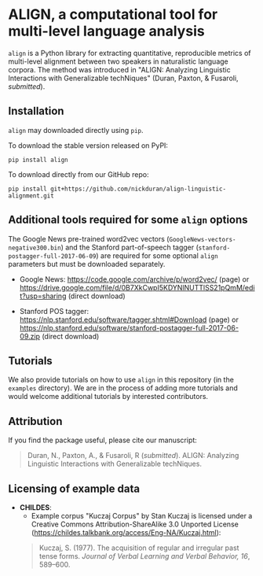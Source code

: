 # ALIGN, a computational tool for multi-level language analysis

`align` is a Python library for extracting quantitative, reproducible metrics of multi-level alignment between two speakers in naturalistic language corpora. The method was introduced in "ALIGN: Analyzing Linguistic Interactions with Generalizable techNiques" (Duran, Paxton, & Fusaroli, *submitted*).

## Installation

`align` may downloaded directly using `pip`.

To download the stable version released on PyPI:
```
pip install align
```

To download directly from our GitHub repo:
```
pip install git+https://github.com/nickduran/align-linguistic-alignment.git
```

## Additional tools required for some `align` options

The Google News pre-trained word2vec vectors (`GoogleNews-vectors-negative300.bin`) and the Stanford part-of-speech tagger (`stanford-postagger-full-2017-06-09`) are required for some optional `align` parameters but must be downloaded separately.

* Google News: https://code.google.com/archive/p/word2vec/ (page) or https://drive.google.com/file/d/0B7XkCwpI5KDYNlNUTTlSS21pQmM/edit?usp=sharing (direct download)

* Stanford POS tagger: https://nlp.stanford.edu/software/tagger.shtml#Download (page) or https://nlp.stanford.edu/software/stanford-postagger-full-2017-06-09.zip (direct download)

## Tutorials

We also provide tutorials on how to use `align` in this repository (in the `examples` directory). We are in the process of adding more tutorials and would welcome additional tutorials by interested contributors.

## Attribution

If you find the package useful, please cite our manuscript:

>Duran, N., Paxton, A., & Fusaroli, R (*submitted*). ALIGN: Analyzing
>    Linguistic Interactions with Generalizable techNiques.

## Licensing of example data

* **CHILDES**:
    * Example corpus "Kuczaj Corpus" by Stan Kuczaj is licensed under a Creative Commons Attribution-ShareAlike 3.0 Unported License (https://childes.talkbank.org/access/Eng-NA/Kuczaj.html):
    > Kuczaj, S. (1977). The acquisition of regular and irregular past tense
    >     forms. *Journal of Verbal Learning and Verbal Behavior, 16*, 589–600.
